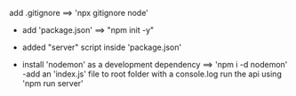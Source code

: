 add .gitignore ==> 'npx gitignore node'
- add 'package.json' ==> "npm init -y"
- added "server" script inside 'package.json'

- install 'nodemon' as a development dependency ==> 'npm i -d nodemon'
-add an 'index.js' file to root folder with a console.log 
run the api using 'npm run server'
